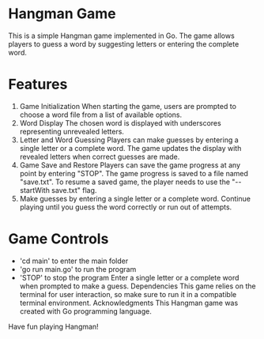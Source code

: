 # Hangman Game

This is a simple Hangman game implemented in Go. The game allows players to guess a word by suggesting letters or entering the complete word.

# Features

1. Game Initialization
When starting the game, users are prompted to choose a word file from a list of available options.
2. Word Display
The chosen word is displayed with underscores representing unrevealed letters.
3. Letter and Word Guessing
Players can make guesses by entering a single letter or a complete word.
The game updates the display with revealed letters when correct guesses are made.
4. Game Save and Restore
Players can save the game progress at any point by entering "STOP".
The game progress is saved to a file named "save.txt".
To resume a saved game, the player needs to use the "--startWith save.txt" flag.
5. Make guesses by entering a single letter or a complete word.
Continue playing until you guess the word correctly or run out of attempts.

# Game Controls

- 'cd main' to enter the main folder
- 'go run main.go' to run the program
- 'STOP' to stop the program
Enter a single letter or a complete word when prompted to make a guess.
Dependencies
This game relies on the terminal for user interaction, so make sure to run it in a compatible terminal environment.
Acknowledgments
This Hangman game was created with Go programming language.


Have fun playing Hangman!